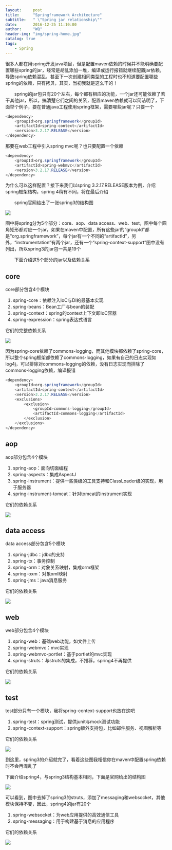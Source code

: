 ```yaml
---
layout:     post
title:      "Springframework Architecture"
subtitle:   " \"Spring jar relationship\""
date:       2016-12-25 11:10:00
author:     "WQ"
header-img: "img/spring-home.jpg"
catalog: true
tags:
    - Spring
---
```


很多人都在用spring开发java项目，但是配置maven依赖的时候并不能明确要配置哪些spring的jar，经常是胡乱添加一堆，编译或运行报错就继续配置jar依赖，导致spring依赖混乱，甚至下一次创建相同类型的工程时也不知道要配置哪些spring的依赖，只有拷贝，其实，当初我就是这么干的！

　　spring的jar包只有20个左右，每个都有相应的功能，一个jar还可能依赖了若干其他jar，所以，搞清楚它们之间的关系，配置maven依赖就可以简洁明了，下面举个例子，要在普通java工程使用spring框架，需要哪些jar呢？只要一个

```java
<dependency>
    <groupId>org.springframework</groupId>
    <artifactId>spring-context</artifactId>
    <version>3.2.17.RELEASE</version>
</dependency>
```

那要在web工程中引入spring mvc呢？也只要配置一个依赖

```java
<dependency>
    <groupId>org.springframework</groupId>
    <artifactId>spring-webmvc</artifactId>
    <version>3.2.17.RELEASE</version>
</dependency>
```

为什么可以这样配置？接下来我们以spring 3.2.17.RELEASE版本为例，介绍spring框架结构，spring 4稍有不同，将在最后介绍

　　spring官网给出了一张spring3的结构图

![](http://images2015.cnblogs.com/blog/797930/201612/797930-20161206100125351-1845487709.png)

图中将spring分为5个部分：core、aop、data access、web、test，图中每个圆角矩形都对应一个jar，如果在maven中配置，所有这些jar的“groupId”都是“org.springframework”，每个jar有一个不同的“artifactId”，另外，“instrumentation”有两个jar，还有一个“spring-context-support”图中没有列出，所以spring3的jar包一共是19个

　　下面介绍这5个部分的jar以及依赖关系

## core

core部分包含4个模块

1. spring-core：依赖注入IoC与DI的最基本实现
2. spring-beans：Bean工厂与bean的装配
3. spring-context：spring的context上下文即IoC容器
4. spring-expression：spring表达式语言

它们的完整依赖关系

![](http://images2015.cnblogs.com/blog/797930/201612/797930-20161206101318569-352180177.png)

因为spring-core依赖了commons-logging，而其他模块都依赖了spring-core，所以整个spring框架都依赖了commons-logging，如果有自己的日志实现如log4j，可以排除对commons-logging的依赖，没有日志实现而排除了commons-logging依赖，编译报错

```java
<dependency>
    <groupId>org.springframework</groupId>
    <artifactId>spring-context</artifactId>
    <version>3.2.17.RELEASE</version>
    <exclusions>
        <exclusion>
            <groupId>commons-logging</groupId>
            <artifactId>commons-logging</artifactId>
        </exclusion>
    </exclusions>
</dependency>
```

## aop
aop部分包含4个模块

1. spring-aop：面向切面编程
2. spring-aspects：集成AspectJ
3. spring-instrument：提供一些类级的工具支持和ClassLoader级的实现，用于服务器
4. spring-instrument-tomcat：针对tomcat的instrument实现

它们的依赖关系

![](http://images2015.cnblogs.com/blog/797930/201612/797930-20161206102118366-1545880227.png)

## data access

data access部分包含5个模块

1. spring-jdbc：jdbc的支持
2. spring-tx：事务控制
3. spring-orm：对象关系映射，集成orm框架
4. spring-oxm：对象xml映射
5. spring-jms：java消息服务

它们的依赖关系

![](http://images2015.cnblogs.com/blog/797930/201612/797930-20161206102441772-1998211727.png)

## web

web部分包含4个模块

1. spring-web：基础web功能，如文件上传
2. spring-webmvc：mvc实现
3. spring-webmvc-portlet：基于portlet的mvc实现
4. spring-struts：与struts的集成，不推荐，spring4不再提供

它们的依赖关系

![](http://images2015.cnblogs.com/blog/797930/201612/797930-20161206102753335-1304605445.png)

## test

test部分只有一个模块，我将spring-context-support也放在这吧

1. spring-test：spring测试，提供junit与mock测试功能
2. spring-context-support：spring额外支持包，比如邮件服务、视图解析等

它们的依赖关系

![](http://images2015.cnblogs.com/blog/797930/201612/797930-20161206103031929-91169155.png)

到这里，spring3的介绍就完了，看着这些图我相信你在maven中配置spring依赖时不会再混乱了

下面介绍spring4，与spring3结构基本相同，下面是官网给出的结构图

![](http://images2015.cnblogs.com/blog/797930/201612/797930-20161206103240788-1769881977.png)

可以看到，图中去掉了spring3的struts，添加了messaging和websocket，其他模块保持不变，因此，spring4的jar有20个

1. spring-websocket：为web应用提供的高效通信工具
2. spring-messaging：用于构建基于消息的应用程序

它们的依赖关系

![](http://images2015.cnblogs.com/blog/797930/201612/797930-20161206103624788-826654956.png)
